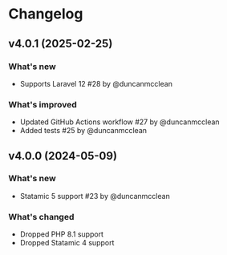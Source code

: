 # Changelog

## v4.0.1 (2025-02-25)

### What's new
* Supports Laravel 12 #28 by @duncanmcclean

### What's improved
* Updated GitHub Actions workflow #27 by @duncanmcclean
* Added tests #25 by @duncanmcclean



## v4.0.0 (2024-05-09)

### What's new
* Statamic 5 support #23 by @duncanmcclean

### What's changed
* Dropped PHP 8.1 support
* Dropped Statamic 4 support
